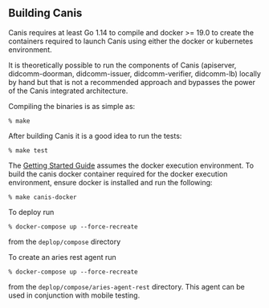 ## Building Canis
Canis requires at least Go 1.14 to compile and docker >= 19.0 to create the containers required to launch Canis using either the
docker or kubernetes environment.  

It is theoretically possible to run the components of Canis (apiserver, didcomm-doorman, didcomm-issuer, didcomm-verifier, didcomm-lb) 
locally by hand but that is not a recommended approach and bypasses the power of the Canis integrated architecture.

Compiling the binaries is as simple as:

```
% make
```

After building Canis it is a good idea to run the tests:

```
% make test
```

The [Getting Started Guide](/docs/GettingStarted.md) assumes the docker execution environment.  To build
the canis docker container required for the docker execution environment, ensure docker is installed and run the following:

```
% make canis-docker
```

To deploy run 

```
% docker-compose up --force-recreate
```

from the `deplop/compose` directory

To create an aries rest agent run

```
% docker-compose up --force-recreate
```

from the `deplop/compose/aries-agent-rest` directory. This agent can be used in conjunction with mobile testing.